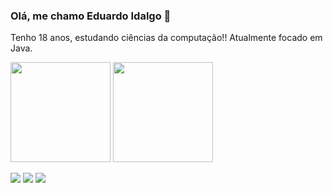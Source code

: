 
### Olá, me chamo Eduardo Idalgo 👋
Tenho 18 anos, estudando ciências da computação!!
Atualmente focado em Java.

<img height="160em" src="https://github-readme-stats.vercel.app/api?username=idaaalgo&show_icons=true&theme=dark&include_all_commits=true&count_private=true"/>   <img height="160em" src="https://github-readme-stats.vercel.app/api/top-langs/?username=idaaalgo&layout=compact&langs_count=7&theme=dark"/>

<div>
 <a href="https://www.instagram.com/idaaalgo/" target="_blank"><img src="https://img.shields.io/badge/-Instagram-%23E4405F?style=for-the-badge&logo=instagram&logoColor=white" target="_blank"></a>
 <a href="https://www.linkedin.com/in/eduardo-idalgo-27b470211/" target="_blank"><img src="https://img.shields.io/badge/-LinkedIn-%230077B5?style=for-the-badge&logo=linkedin&logoColor=white" target="_blank"></a> 
  <a href = "mailto:eduardoidalgo7@gmail.com"><img src="https://img.shields.io/badge/-Gmail-%23333?style=for-the-badge&logo=gmail&logoColor=white" target="_blank"></a>
</div>
